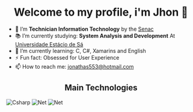 <h1 align="center">Welcome to my profile, i'm Jhon 👋</h1>

- 🎉 I’m **Technician Information Technology** by the [Senac](www.sp.senac.br)
- 📚 I’m currently studying: **System Analysis and Development** At [Universidade Estácio de Sá](https://estacio.br)
- 🌱 I’m currently learning: C, C#, Xamarins and English
- ⚡ Fun fact: Obsessed for User Experience
- 📫 How to reach me: jonathas553@hotmail.com

<h2 align="center">Main Technologies</h2>

![Csharp](https://img.shields.io/badge/C%23-239120?style=for-the-badge&logo=c-sharp&logoColor=white)
![Net](https://img.shields.io/badge/.NET-5C2D91?style=for-the-badge&logo=.net&logoColor=white)
![Net](https://img.shields.io/badge/Microsoft_SQL_Server-CC2927?style=for-the-badge&logo=microsoft-sql-server&logoColor=white)

